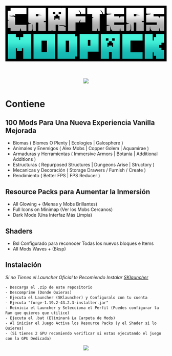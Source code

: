 <div align="center">

![Crafters](./Crafters_Logo.png)

# ![](https://gcdnb.pbrd.co/images/QfNRO9n58uQI.png)

</div>

# Contiene
## 100 Mods Para Una Nueva Experiencia Vanilla Mejorada
- Biomas ( Biomes O Plenty | Ecologies | Galosphere )
- Animales y Enemigos ( Alex Mobs | Copper Golem | Aquamirae )
- Armaduras y Herramientas ( Immersive Armors | Botania | Additional Additions )
- Estructuras ( Repurposed Structures | Dungeons Arise | Structory )
- Mecanicas y Decoración ( Storage Drawers / Furnish / Create )
- Rendimiento ( Better FPS | FPS Reducer )

## Resource Packs para Aumentar la Inmersión
- All Glowing +   (Menas y Mobs Brillantes) 
- Full Icons on Minimap   (Ver los Mobs Cercanos)
- Dark Mode   (Una Interfaz Más Limpia)

## Shaders
- Bsl Configurado para reconocer Todas los nuevos bloques e Items
- All Mods Waves + (Bksp)

## Instalación

*Si no Tienes el Launcher Oficial te Recomiendo Instalar <a href="https://skmedix.pl/sklauncher/downloads" target="_blank">SKlauncher*</a>

```
- Descarga el .zip de este repositorio
- Descomprime (Donde Quieras)
- Ejecuta el Launcher (SKlauncher) y Configuralo con tu cuenta
- Ejecuta "forge-1.19.2-43.2.3-installer.jar"
- Reinicia el Launcher y Selecciona el Perfil (Puedes configurar la Ram que quieres que utilice)
- Ejecuta el .bat (Eliminará La Carpeta de Mods)
- Al iniciar el Juego Activa los Resource Packs (y el Shader si lo Quieres)
- (Si tienes 2 GPU recomiendo verificar si estas ejecutando el juego con la GPU Dedicada)
```

<div align="center">

![](https://gcdnb.pbrd.co/images/HzUYnNUvrXcK.png)

</div>
